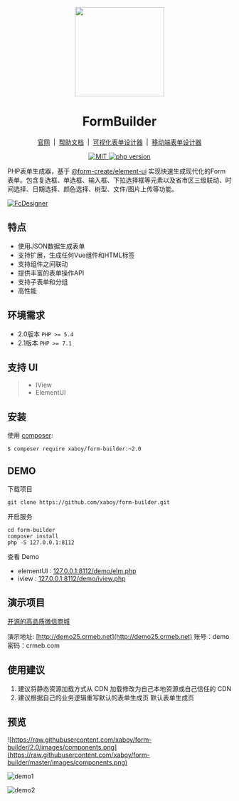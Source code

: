 <p align="center">
    <a href="https://github.com/xaboy/form-builder">
        <img width="200" src="https://php.form-create.com/form-builder.png">
    </a>
</p>
<h1 align="center">FormBuilder</h1>
<p align="center">
    <a href="https://www.form-create.com/" target="_blank">官网</a>
    <span>&nbsp;|&nbsp;</span>
    <a href="https://php.form-create.com" target="_blank">帮助文档</a>
    <span>&nbsp;|&nbsp;</span>
    <a href="https://pro.form-create.com/view/" target="_blank">可视化表单设计器</a>
    <span>&nbsp;|&nbsp;</span>
    <a href="https://pro.form-create.com/mobile/" target="_blank">移动端表单设计器</a>
</p>
<p align="center">
  <a href="https://github.com/xaboy/form-builder">
    <img src="https://img.shields.io/badge/License-MIT-yellow.svg" alt="MIT" />
  </a>
  <a href="https://packagist.org/packages/xaboy/form-builder">
    <img src="https://img.shields.io/packagist/php-v/xaboy/form-builder.svg" alt="php version" />
  </a>
</p>

PHP表单生成器，基于 [@form-create/element-ui](https://github.com/xaboy/form-create) 实现快速生成现代化的Form表单。包含复选框、单选框、输入框、下拉选择框等元素以及省市区三级联动、时间选择、日期选择、颜色选择、树型、文件/图片上传等功能。

[![FcDesigner](https://static.form-create.com/file/img/banner-m2.jpg)](https://pro.form-create.com/view)

## 特点
- 使用JSON数据生成表单
- 支持扩展，生成任何Vue组件和HTML标签
- 支持组件之间联动
- 提供丰富的表单操作API
- 支持子表单和分组
- 高性能

## 环境需求

- 2.0版本 `PHP >= 5.4`
- 2.1版本 `PHP >= 7.1`

## 支持 UI

>  - IView
>  - ElementUI

## 安装

使用 [composer](http://getcomposer.org/):

```shell
$ composer require xaboy/form-builder:~2.0
```

## DEMO
下载项目

```shell
git clone https://github.com/xaboy/form-builder.git
```
开启服务

```shell
cd form-builder
composer install
php -S 127.0.0.1:8112
```
查看 Demo

- elementUI : [127.0.0.1:8112/demo/elm.php](127.0.0.1:8112/demo/elm.php)
- iview : [127.0.0.1:8112/demo/iview.php](127.0.0.1:8112/demo/iview.php)

## 演示项目
[开源的高品质微信商城](http://github.crmeb.net/u/xaboy)

演示地址: [http://demo25.crmeb.net](http://demo25.crmeb.net) 账号：demo 密码：crmeb.com

## 使用建议
1. 建议将静态资源加载方式从 CDN 加载修改为自己本地资源或自己信任的 CDN
2. 建议根据自己的业务逻辑重写默认的表单生成页 默认表单生成页


## 预览

![https://raw.githubusercontent.com/xaboy/form-builder/2.0/images/components.png](https://raw.githubusercontent.com/xaboy/form-builder/master/images/components.png)

![demo1](https://raw.githubusercontent.com/xaboy/form-create/dev/images/demo-live3.gif)

![demo2](https://github.com/xaboy/form-create/raw/dev/images/demo-group.gif?raw=true)
